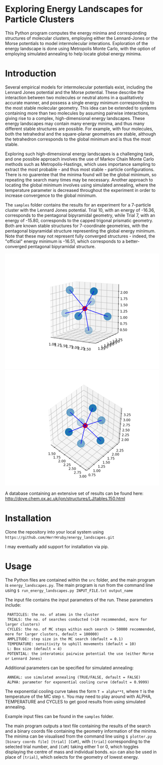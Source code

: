 # Exploring Energy Landscapes for Particle Clusters

This Python program computes the energy minima and corresponding structures of molecular clusters, employing either the Lennard-Jones or the Morse potentials to model intermolecular interations. Exploration of the energy landscape is done using Metropolis Monte Carlo, with the option of employing simulated annealing to help locate global energy minima.


# Introduction

Several empirical models for intermolecular potentials exist, including the Lennard Jones potential and the Morse potential. These describe the interaction between two molecules or neutral atoms in a qualitatively accurate manner, and possess a single energy minimum corresponding to the most stable molecular geometry. This idea can be extended to systems containing more than two molecules by assuming pairwise interactions, giving rise to a complex, high-dimensional energy landscapes. These energy landscapes may contain many energy minima, and thus many different stable structures are possible. For example, with four molecules, both the tetrahedral and the square-planar geometries are stable, although the tetrahedron corresponds to the global minimum and is thus the most stable.

Exploring such high-dimensional energy landscapes is a challenging task, and one possible approach involves the use of Markov Chain Monte Carlo methods such as Metropolis-Hastings, which uses importance sampling to extract the most probable - and thus most stable - particle configurations. There is no guarentee that the minima found will be the global minimum, so repeating the search many times may be necessary. Another approach to locating the global minimum involves using simulated annealing, where the temperature parameter is decreased throughout the experiment in order to increase convergence to the global minimum. 

The ```samples``` folder contains the results for an experiment for a 7-particle cluster with the Lennard Jones potential. Trial 10, with an energy of -16.36, corresponds to the pentagonal bipyramidal geometry, while Trial 7, with an energy of -15.80, corresponds to the capped trigonal prismatic geometry. Both are known stable structures for 7-coordinate geometries, with the pentagonal bipyramidal structure representing the global energy minimum. Note that these may not represent fully converged structures - indeed, the "official" energy minimum is -16.51, which corresponds to a better-converged pentagonal bipyramidal structure.

![Alt Text](samples/penta_bipyr.png?raw=true "Pentagonal Bipyrimidal")
![Alt Text](samples/prismatic.png?raw=true "Capped Trigonal Prismatic")

A database containing an extensive set of results can be found here: http://doye.chem.ox.ac.uk/jon/structures/LJ/tables.150.html 


# Installation

Clone the repository into your local system using ```https://github.com/HerrHruby/energy_landscapes.git```

I may eventually add support for installation via pip.


# Usage

The Python files are contained within the ```src``` folder, and the main program is ```energy_landscapes.py```. The main program is run from the command line using ```$ run_energy_landscapes.py INPUT_FILE.txt output_name```

The input file contains the input parameters of the run. These parameters include: 

     PARTICLES: the no. of atoms in the cluster
     TRIALS: the no. of searches conducted (>10 recommended, more for larger clusters)
     CYCLES: the no. of MC steps within each search (> 50000 recommended, more for larger clusters, default = 100000)
     AMPLITUDE: step size in the MC search (default = 0.1)
     TEMPERATURE: sensitivity to uphill movements (default = 10)
     L: Box size (default = 4)
     POTENTIAL: the interatomic pairwise potential the use (either Morse or Lennard Jones)

Additional parameters can be specified for simulated annealing:

     ANNEAL: use simulated annealing (TRUE/FALSE, default = FALSE)
     ALPHA: parameter for exponential cooling curve (default = 0.9999)
     
The exponential cooling curve takes the form ```T = alpha**t```, where ```T``` is the temperature of the MC step ```t```. You may need to play around with ALPHA, TEMPERATURE and CYCLES to get good results from using simulated annealing.

Example input files can be found in the ```samples``` folder.

The main program outputs a text file containing the results of the search and a binary coords file containing the geometry information of the minima. The minima can be visualised from the command line using ```$ plotter.py [binary coords file] [trial] [CoM]```, with ```[trial]``` corresponding to the selected trial number, and ```[CoM]``` taking either 1 or 0, which toggles displaying the centre of mass and individual bonds. ```min``` can also be used in place of ```[trial]```, which selects for the geometry of lowest energy.

